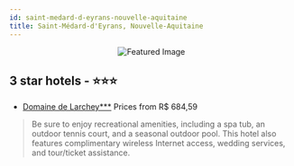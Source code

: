 ```yaml
---
id: saint-medard-d-eyrans-nouvelle-aquitaine
title: Saint-Médard-d'Eyrans, Nouvelle-Aquitaine
---
```


<center><img src="https://i.travelapi.com/hotels/14000000/13280000/13274900/13274866/f1541aed_z.jpg" alt="Featured Image" /></center>


##  3 star hotels - ⭐️⭐️⭐️

-    [Domaine de Larchey***](https://us.hurb.com/hotels/saint-medard-d-eyrans/domaine-de-larchey-JNP-JP889897?cmp=18055) Prices from R$ 684,59
   > Be sure to enjoy recreational amenities, including a spa tub, an outdoor tennis court, and a seasonal outdoor pool. This hotel also features complimentary wireless Internet access, wedding services, and tour/ticket assistance.
